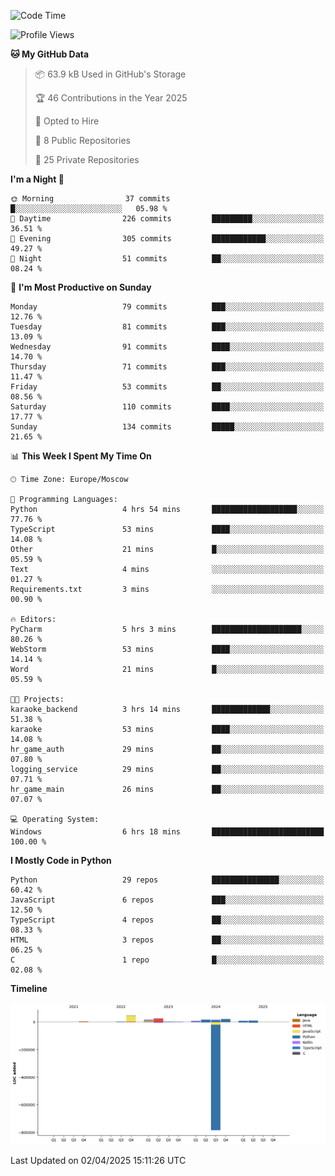 <!--START_SECTION:waka-->
![Code Time](http://img.shields.io/badge/Code%20Time-643%20hrs%2024%20mins-blue)

![Profile Views](http://img.shields.io/badge/Profile%20Views-2-blue)

**🐱 My GitHub Data** 

> 📦 63.9 kB Used in GitHub's Storage 
 > 
> 🏆 46 Contributions in the Year 2025
 > 
> 💼 Opted to Hire
 > 
> 📜 8 Public Repositories 
 > 
> 🔑 25 Private Repositories 
 > 
**I'm a Night 🦉** 

```text
🌞 Morning                37 commits          █░░░░░░░░░░░░░░░░░░░░░░░░   05.98 % 
🌆 Daytime                226 commits         █████████░░░░░░░░░░░░░░░░   36.51 % 
🌃 Evening                305 commits         ████████████░░░░░░░░░░░░░   49.27 % 
🌙 Night                  51 commits          ██░░░░░░░░░░░░░░░░░░░░░░░   08.24 % 
```
📅 **I'm Most Productive on Sunday** 

```text
Monday                   79 commits          ███░░░░░░░░░░░░░░░░░░░░░░   12.76 % 
Tuesday                  81 commits          ███░░░░░░░░░░░░░░░░░░░░░░   13.09 % 
Wednesday                91 commits          ████░░░░░░░░░░░░░░░░░░░░░   14.70 % 
Thursday                 71 commits          ███░░░░░░░░░░░░░░░░░░░░░░   11.47 % 
Friday                   53 commits          ██░░░░░░░░░░░░░░░░░░░░░░░   08.56 % 
Saturday                 110 commits         ████░░░░░░░░░░░░░░░░░░░░░   17.77 % 
Sunday                   134 commits         █████░░░░░░░░░░░░░░░░░░░░   21.65 % 
```


📊 **This Week I Spent My Time On** 

```text
🕑︎ Time Zone: Europe/Moscow

💬 Programming Languages: 
Python                   4 hrs 54 mins       ███████████████████░░░░░░   77.76 % 
TypeScript               53 mins             ████░░░░░░░░░░░░░░░░░░░░░   14.08 % 
Other                    21 mins             █░░░░░░░░░░░░░░░░░░░░░░░░   05.59 % 
Text                     4 mins              ░░░░░░░░░░░░░░░░░░░░░░░░░   01.27 % 
Requirements.txt         3 mins              ░░░░░░░░░░░░░░░░░░░░░░░░░   00.90 % 

🔥 Editors: 
PyCharm                  5 hrs 3 mins        ████████████████████░░░░░   80.26 % 
WebStorm                 53 mins             ████░░░░░░░░░░░░░░░░░░░░░   14.14 % 
Word                     21 mins             █░░░░░░░░░░░░░░░░░░░░░░░░   05.59 % 

🐱‍💻 Projects: 
karaoke_backend          3 hrs 14 mins       █████████████░░░░░░░░░░░░   51.38 % 
karaoke                  53 mins             ████░░░░░░░░░░░░░░░░░░░░░   14.08 % 
hr_game_auth             29 mins             ██░░░░░░░░░░░░░░░░░░░░░░░   07.80 % 
logging_service          29 mins             ██░░░░░░░░░░░░░░░░░░░░░░░   07.71 % 
hr_game_main             26 mins             ██░░░░░░░░░░░░░░░░░░░░░░░   07.07 % 

💻 Operating System: 
Windows                  6 hrs 18 mins       █████████████████████████   100.00 % 
```

**I Mostly Code in Python** 

```text
Python                   29 repos            ███████████████░░░░░░░░░░   60.42 % 
JavaScript               6 repos             ███░░░░░░░░░░░░░░░░░░░░░░   12.50 % 
TypeScript               4 repos             ██░░░░░░░░░░░░░░░░░░░░░░░   08.33 % 
HTML                     3 repos             ██░░░░░░░░░░░░░░░░░░░░░░░   06.25 % 
C                        1 repo              █░░░░░░░░░░░░░░░░░░░░░░░░   02.08 % 
```



**Timeline**

![Lines of Code chart](https://raw.githubusercontent.com/adlemx/adlemx/main/assets/bar_graph.png)


 Last Updated on 02/04/2025 15:11:26 UTC
<!--END_SECTION:waka-->
